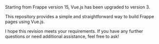 Starting from Frappe version 15, Vue.js has been upgraded to version 3.


This repository provides a simple and straightforward way to build Frappe pages using Vue.js.


I hope this revision meets your requirements. If you have any further questions or need additional assistance, feel free to ask!